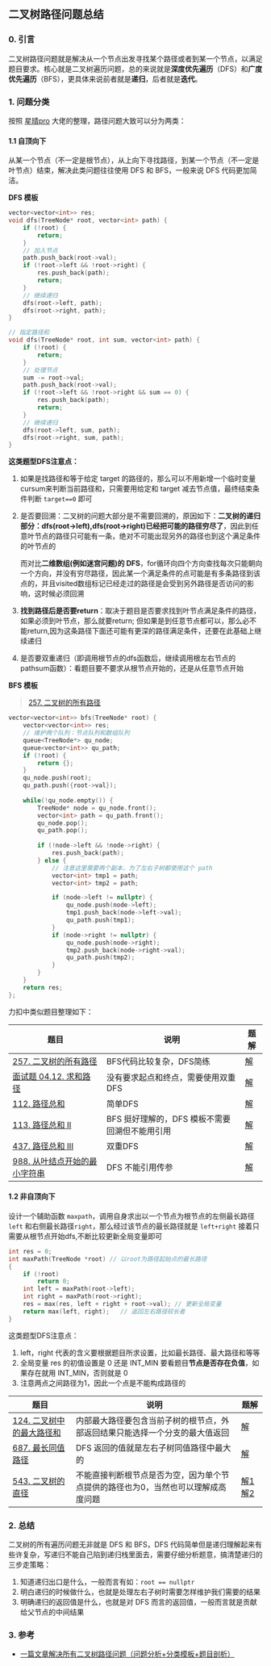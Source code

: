 ## 二叉树路径问题总结



### 0. 引言

二叉树路径问题就是解决从一个节点出发寻找某个路径或者到某一个节点，以满足题目要求。核心就是二叉树遍历问题，总的来说就是**深度优先遍历**（DFS）和**广度优先遍历**（BFS），更具体来说前者就是**递归**，后者就是**迭代**。



### 1. 问题分类

按照 [星晴pro](https://leetcode.cn/u/eh-xing-qing/) 大佬的整理，路径问题大致可以分为两类：



#### 1.1 自顶向下

从某一个节点（不一定是根节点），从上向下寻找路径，到某一个节点（不一定是叶节点）结束，解决此类问题往往使用 DFS 和 BFS，一般来说 DFS 代码更加简洁。



**DFS 模板**

```cpp
vector<vector<int>> res;
void dfs(TreeNode* root, vector<int> path) {
    if (!root) {
        return;
    }
    // 加入节点
    path.push_back(root->val);
    if (!root->left && !root->right) {
        res.push_back(path);
        return;
    }
    // 继续递归
    dfs(root->left, path);
    dfs(root->right, path);
}

// 指定路径和
void dfs(TreeNode* root, int sum, vector<int> path) {
    if (!root) {
        return;
    }
    // 处理节点
    sum -= root->val;
    path.push_back(root->val);
    if (!root->left && !root->right && sum == 0) {
        res.push_back(path);
        return;
    }
    // 继续递归
    dfs(root->left, sum, path);
    dfs(root->right, sum, path);
}
```



**这类题型DFS注意点：**

1. 如果是找路径和等于给定 target 的路径的，那么可以不用新增一个临时变量cursum来判断当前路径和，只需要用给定和 target 减去节点值，最终结束条件判断 `target==0` 即可

2. 是否要回溯：二叉树的问题大部分是不需要回溯的，原因如下：**二叉树的递归部分：dfs(root->left),dfs(root->right)已经把可能的路径穷尽了**，因此到任意叶节点的路径只可能有一条，绝对不可能出现另外的路径也到这个满足条件的叶节点的

   而对比**二维数组(例如迷宫问题)的 DFS**，for循环向四个方向查找每次只能朝向一个方向，并没有穷尽路径，因此某一个满足条件的点可能是有多条路径到该点的，并且visited数组标记已经走过的路径是会受到另外路径是否访问的影响，这时候必须回溯

3. **找到路径后是否要return**：取决于题目是否要求找到叶节点满足条件的路径，如果必须到叶节点，那么就要return; 但如果是到任意节点都可以，那么必不能return,因为这条路径下面还可能有更深的路径满足条件，还要在此基础上继续递归
4. 是否要双重递归（即调用根节点的dfs函数后，继续调用根左右节点的pathsum函数）：看题目要不要求从根节点开始的，还是从任意节点开始



**BFS 模板**

> [257. 二叉树的所有路径](https://leetcode.cn/problems/binary-tree-paths/)

```cpp
vector<vector<int>> bfs(TreeNode* root) {
    vector<vector<int>> res;
    // 维护两个队列：节点队列和数组队列
    queue<TreeNode*> qu_node;
    queue<vector<int>> qu_path;
    if (!root) {
        return {};
    }
    qu_node.push(root);
    qu_path.push({root->val});
    
    while(!qu_node.empty()) {
        TreeNode* node = qu_node.front();
        vector<int> path = qu_path.front();
        qu_node.pop();
        qu_path.pop();
        
        if (!node->left && !node->right) {
            res.push_back(path);
        } else {
            // 注意这里需要两个副本，为了左右子树都使用这个 path
            vector<int> tmp1 = path;
            vector<int> tmp2 = path;

            if (node->left != nullptr) {
                qu_node.push(node->left);
                tmp1.push_back(node->left->val);
                qu_path.push(tmp1);
            }
            if (node->right != nullptr) {
                qu_node.push(node->right);
                tmp2.push_back(node->right->val);
                qu_path.push(tmp2);
            }
        }
    }
    return res;
};
```



力扣中类似题目整理如下：

| 题目                                                         | 说明                                           | 题解                                                         |
| ------------------------------------------------------------ | ---------------------------------------------- | ------------------------------------------------------------ |
| [257. 二叉树的所有路径](https://leetcode.cn/problems/binary-tree-paths/) | BFS代码比较复杂，DFS简练                       | [解](https://leetcode.cn/problems/binary-tree-paths/solution/er-cha-shu-de-suo-you-lu-jing-by-leetcode-solution/) |
| [面试题 04.12. 求和路径](https://leetcode.cn/problems/paths-with-sum-lcci/) | 没有要求起点和终点，需要使用双重DFS            | [解](https://leetcode.cn/submissions/detail/358317287/)      |
| [112. 路径总和](https://leetcode.cn/problems/path-sum/)      | 简单DFS                                        | [解](https://leetcode.cn/submissions/detail/358318248/)      |
| [113. 路径总和 II](https://leetcode.cn/problems/path-sum-ii/) | BFS 挺好理解的，DFS 模板不需要回溯但不能用引用 | [解](https://leetcode.cn/problems/path-sum-ii/solution/lu-jing-zong-he-ii-by-leetcode-solution/) |
| [437. 路径总和 III](https://leetcode.cn/problems/path-sum-iii/) | 双重DFS                                        | [解]()                                                       |
| [988. 从叶结点开始的最小字符串](https://leetcode.cn/problems/smallest-string-starting-from-leaf/) | DFS 不能引用传参                               | [解](https://leetcode.cn/submissions/detail/358344110/)      |



#### 1.2 非自顶向下

设计一个辅助函数 `maxpath`，调用自身求出以一个节点为根节点的左侧最长路径 `left` 和右侧最长路径`right`，那么经过该节点的最长路径就是 `left+right`
接着只需要从根节点开始dfs,不断比较更新全局变量即可

```cpp
int res = 0;
int maxPath(TreeNode *root) // 以root为路径起始点的最长路径
{
    if (!root)
        return 0;
    int left = maxPath(root->left);
    int right = maxPath(root->right);
    res = max(res, left + right + root->val); // 更新全局变量  
    return max(left, right);   // 返回左右路径较长者
}
```


这类题型DFS注意点：
1. left，right 代表的含义要根据题目所求设置，比如最长路径、最大路径和等等
1. 全局变量 res 的初值设置是 0 还是 INT_MIN 要看题目**节点是否存在负值**，如果存在就用 INT_MIN，否则就是 0
1. 注意两点之间路径为1，因此一个点是不能构成路径的



| 题目                                                         | 说明                                                         | 题解                                                         |
| ------------------------------------------------------------ | ------------------------------------------------------------ | ------------------------------------------------------------ |
| [124. 二叉树中的最大路径和](https://leetcode.cn/problems/binary-tree-maximum-path-sum/) | 内部最大路径要包含当前子树的根节点，外部返回结果只能选择一个分支的最大值返回 | [解](https://leetcode.cn/problems/binary-tree-maximum-path-sum/solution/shou-hui-tu-jie-hen-you-ya-de-yi-dao-dfsti-by-hyj8/) |
| [687. 最长同值路径](https://leetcode.cn/problems/longest-univalue-path/) | DFS 返回的值就是左右子树同值路径中最大的                     | [解](https://leetcode.cn/submissions/detail/358214147/)      |
| [543. 二叉树的直径](https://leetcode.cn/problems/diameter-of-binary-tree/) | 不能直接判断根节点是否为空，因为单个节点提供的路径也为0，当然也可以理解成高度问题 | [解1](https://leetcode.cn/submissions/detail/358906228/) [解2](https://leetcode.cn/problems/diameter-of-binary-tree/solution/hot-100-9er-cha-shu-de-zhi-jing-python3-di-gui-ye-/) |



### 2. 总结

二叉树的所有遍历问题无非就是 DFS 和 BFS，DFS 代码简单但是递归理解起来有些许复杂，写递归不能自己陷到递归栈里面去，需要仔细分析题意，搞清楚递归的三步走策略：

1. 知道递归出口是什么，一般而言有如：`root == nullptr`
1. 明白递归的时候做什么，也就是处理左右子树时需要怎样维护我们需要的结果
1. 明确递归的返回值是什么，也就是对 DFS 而言的返回值，一般而言就是贡献给父节点的中间结果



### 3. 参考

- [一篇文章解决所有二叉树路径问题（问题分析+分类模板+题目剖析）](https://leetcode.cn/problems/longest-univalue-path/solution/yi-pian-wen-zhang-jie-jue-suo-you-er-cha-94j7/)

